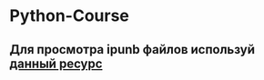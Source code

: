 # Python-Course

## Для просмотра ipunb файлов используй [данный ресурс](https://nbviewer.jupyter.org/github/spanickroon/Python-Course/tree/main/)